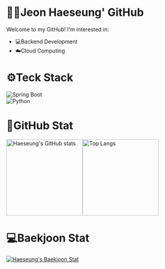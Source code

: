 # 👩‍💻Jeon Haeseung' GitHub
 
Welcome to my GitHub! I'm interested in:

- 💻Backend Development
- ☁️Cloud Computing

# ⚙️Teck Stack
<div>
 <img alt="Spring Boot" src ="https://img.shields.io/badge/springboot-6DB33F.svg?&style=for-the-badge&logo=springboot&logoColor=white"/>
</div>
<div>
 <img alt="Python" src ="https://img.shields.io/badge/Python-3776AB.svg?&style=for-the-badge&logo=Python&logoColor=white"/>
</div>

# 🌟GitHub Stat

<div style="display: flex; align-items: flex-start;">
  <a href="https://github.com/JeonHaeseung">
    <img src="https://github-readme-stats.vercel.app/api?username=JeonHaeseung&show_icons=true&theme=chartreuse-dark" alt="Haeseung's GitHub stats" style="height: 200px;" />
  </a>
  <a href="https://github.com/JeonHaeseung">
    <img src="https://github-readme-stats.vercel.app/api/top-langs/?username=JeonHaeseung&theme=chartreuse-dark" alt="Top Langs" style="height: 200px;" />
  </a>
</div>

# 💻Baekjoon Stat

[![Haeseung's Baekjoon Stat](http://mazassumnida.wtf/api/v2/generate_badge?boj=cathyjeon)](https://solved.ac/cathyjeon/) 

